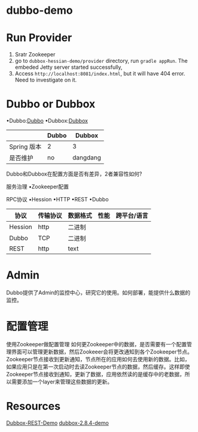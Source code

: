 # dubbo-demo


# Run Provider    
1. Sratr Zookeeper
2. go to `dubbox-hessian-demo/provider` directory, run `gradle appRun`. The embeded Jetty server started successfully, 
3. Access `http://localhost:8081/index.html`, but it will have 404 error. Need to investigate on it.













# Dubbo or Dubbox
•Dubbo:[Dubbo](http://dubbo.io/)
•Dubbox:[Dubbox](https://github.com/dangdangdotcom/dubbox)



|              |       Dubbo       |       Dubbox      |
| ------------ | ----------------- | ----------------- |
| Spring 版本  | 2                 | 3                 |
| 是否维护     | no                | dangdang          |

Dubbo和Dubbox在配置方面是否有差异，2者兼容性如何?

服务治理
•Zookeeper配置

RPC协议
•Hession
•HTTP
•REST
•Dubbo

|      协议      |   传输协议         |       数据格式      |      性能       |       跨平台/语言       |
| -------------- | ------------------ | ------------------- | --------------- | ----------------------- |
| Hession        | http               | 二进制              |                 |                         |
| Dubbo          | TCP                | 二进制              |                 |                         |
| REST           | http               | text                |                 |                         |

# Admin

Dubbo提供了Admin的监控中心，研究它的使用。如何部署，能提供什么数据的监控。

# 配置管理

使用Zookeeper做配置管理
如何更Zookeeper中的数据，是否需要有一个配置管理界面可以管理更新数据，然后Zookeeer会将更改通知到各个Zookeeper节点。
Zookeeper节点接收到更新通知，节点所在的应用如何去使用新的数据。比如，如果应用只是在第一次启动时去读Zookeeper节点的数据，然后缓存。这样即使Zookeeper节点接收到通知，更新了数据，应用依然读的是缓存中的老数据，所以需要添加一个layer来管理这些数据的更新。 

# Resources

[Dubbox-REST-Demo](http://dangdangdotcom.github.io/dubbox/rest.html)
[dubbox-2.8.4-demo ](https://github.com/sxyx2008/dubbo-example)
